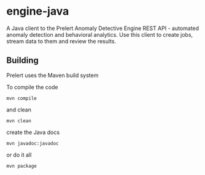 engine-java
===========

A Java client to the Prelert Anomaly Detective Engine REST API - automated anomaly detection and behavioral analytics. 
Use this client to create jobs, stream data to them and review the results.


Building 
---------
Prelert uses the Maven build system

To compile the code 

    mvn compile
    
and clean

    mvn clean

create the Java docs

    mvn javadoc:javadoc
    
or do it all

    mvn package
